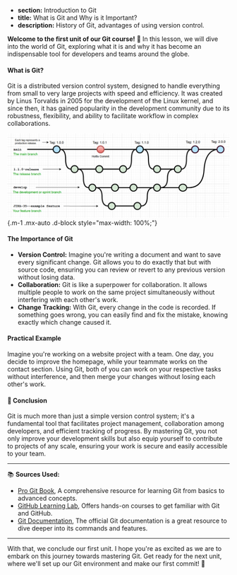 * **section:** Introduction to Git
* **title:** What is Git and Why is it Important?
* **description:** History of Git, advantages of using version control.

**Welcome to the first unit of our Git course!** 🚀 In this lesson, we will dive into the world of Git, exploring what it is and why it has become an indispensable tool for developers and teams around the globe.

#### What is Git?

Git is a distributed version control system, designed to handle everything from small to very large projects with speed and efficiency. It was created by Linus Torvalds in 2005 for the development of the Linux kernel, and since then, it has gained popularity in the development community due to its robustness, flexibility, and ability to facilitate workflow in complex collaborations.

![example of workflow](./images_course/git_flow.webp){.m-1 .mx-auto .d-block style="max-width: 100%;"}

#### The Importance of Git

- **Version Control:** Imagine you're writing a document and want to save every significant change. Git allows you to do exactly that but with source code, ensuring you can review or revert to any previous version without losing data.
- **Collaboration:** Git is like a superpower for collaboration. It allows multiple people to work on the same project simultaneously without interfering with each other's work.
- **Change Tracking:** With Git, every change in the code is recorded. If something goes wrong, you can easily find and fix the mistake, knowing exactly which change caused it.

#### Practical Example

Imagine you're working on a website project with a team. One day, you decide to improve the homepage, while your teammate works on the contact section. Using Git, both of you can work on your respective tasks without interference, and then merge your changes without losing each other's work.

#### 🤔 Conclusion

Git is much more than just a simple version control system; it's a fundamental tool that facilitates project management, collaboration among developers, and efficient tracking of progress. By mastering Git, you not only improve your development skills but also equip yourself to contribute to projects of any scale, ensuring your work is secure and easily accessible to your team.

---

📚 **Sources Used:**
- [Pro Git Book](https://git-scm.com/book/en/v2), A comprehensive resource for learning Git from basics to advanced concepts.
- [GitHub Learning Lab](https://lab.github.com/), Offers hands-on courses to get familiar with Git and GitHub.
- [Git Documentation](https://git-scm.com/doc), The official Git documentation is a great resource to dive deeper into its commands and features.

---

With that, we conclude our first unit. I hope you're as excited as we are to embark on this journey towards mastering Git. Get ready for the next unit, where we'll set up our Git environment and make our first commit! 🌟
